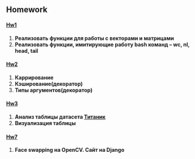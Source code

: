 ## Homework 
#### [Hw1](https://github.com/EmirVildanov/BasicProgramming4/tree/master/homework/hw1)
1. **Реализовать функции для работы с векторами и матрицами**
2. **Реализовать функции, имитирующие работу bash команд – 
wc, nl, head, tail**
#### [Hw2](https://github.com/EmirVildanov/BasicProgramming4/tree/master/homework/hw2)
1. **Каррирование**
2. **Кэширование(декоратор)**
3. **Типы аргументов(декоратор)**
#### [Hw3](https://datalore.jetbrains.com/notebook/c2yWWq4Y9oZHF1cKpupagE/cXaGcOnue30GXq0ztTta71/)
1. **Анализ таблицы датасета [Титаник](https://www.kaggle.com/c/titanic/overview)**
2. **Визуализация таблицы**
#### [Hw7](https://github.com/EmirVildanov/BasicProgramming4/tree/master/homework/hw7)
1. **Face swapping на OpenCV. Сайт на Django**
